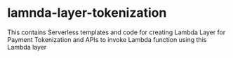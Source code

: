 # lamnda-layer-tokenization
This contains Serverless templates and code for creating Lambda Layer for Payment Tokenization and APIs to invoke  Lambda function using this Lambda layer
